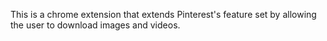 This is a chrome extension that extends Pinterest's feature set by allowing the user to download images and videos.
